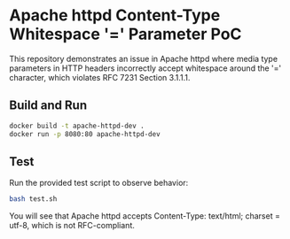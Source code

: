 # Apache httpd Content-Type Whitespace '=' Parameter PoC

This repository demonstrates an issue in Apache httpd where media type parameters
in HTTP headers incorrectly accept whitespace around the '=' character,
which violates RFC 7231 Section 3.1.1.1.

## Build and Run

```bash
docker build -t apache-httpd-dev .
docker run -p 8080:80 apache-httpd-dev
```

## Test
Run the provided test script to observe behavior:

```bash
bash test.sh
```
You will see that Apache httpd accepts Content-Type: text/html; charset = utf-8,
which is not RFC-compliant.

